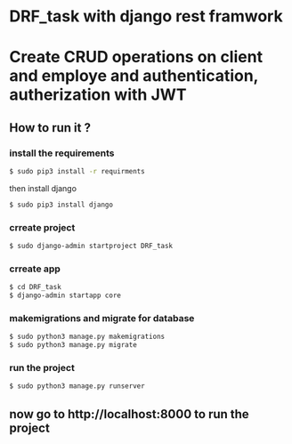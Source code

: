 # DRF_task with django rest framwork

# Create CRUD operations on client and employe and authentication, autherization with JWT


## How to run it ?

### install the requirements

```sh
$ sudo pip3 install -r requirments
```

then install django
```sh
$ sudo pip3 install django
```
### crreate project

```sh
$ sudo django-admin startproject DRF_task
```
### crreate app

```sh
$ cd DRF_task
$ django-admin startapp core
```
### makemigrations and migrate for database

```sh
$ sudo python3 manage.py makemigrations
$ sudo python3 manage.py migrate
```
### run the project
```sh
$ sudo python3 manage.py runserver
```
## now go to http://localhost:8000 to run the project
